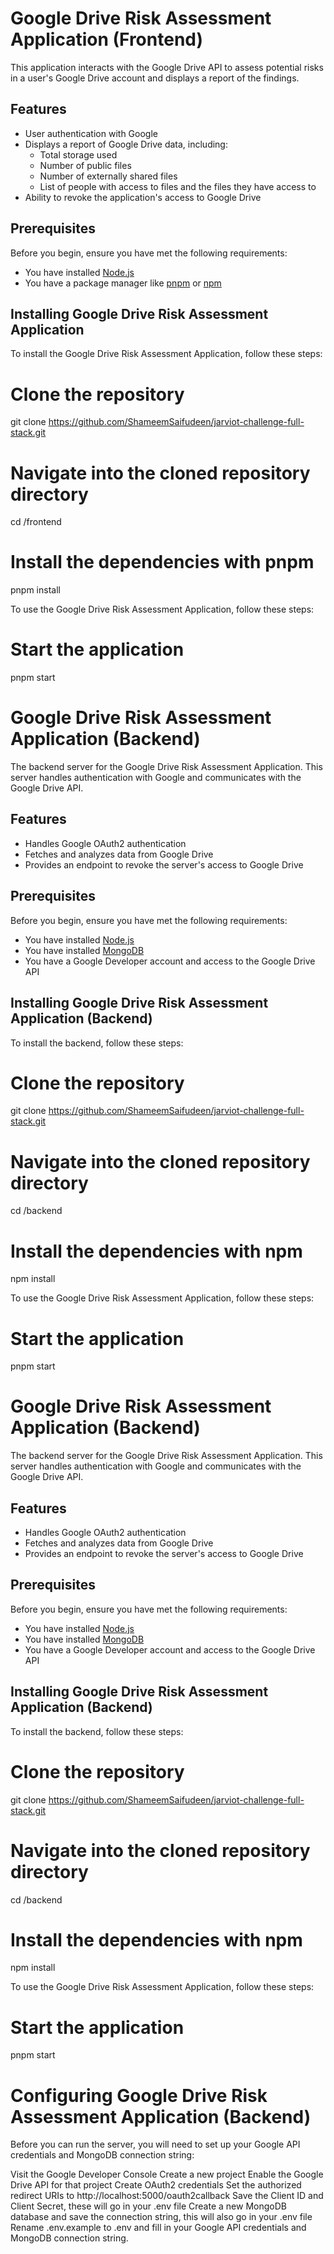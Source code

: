 # Google Drive Risk Assessment Application (Frontend)

This application interacts with the Google Drive API to assess potential risks in a user's Google Drive account and displays a report of the findings.

## Features

- User authentication with Google
- Displays a report of Google Drive data, including:
  - Total storage used
  - Number of public files
  - Number of externally shared files
  - List of people with access to files and the files they have access to
- Ability to revoke the application's access to Google Drive

## Prerequisites

Before you begin, ensure you have met the following requirements:

- You have installed [Node.js](https://nodejs.org/)
- You have a package manager like [pnpm](https://pnpm.io/) or [npm](https://www.npmjs.com/)

## Installing Google Drive Risk Assessment Application

To install the Google Drive Risk Assessment Application, follow these steps:


# Clone the repository
git clone https://github.com/ShameemSaifudeen/jarviot-challenge-full-stack.git

# Navigate into the cloned repository directory
cd <repository>/frontend

# Install the dependencies with pnpm
pnpm install

To use the Google Drive Risk Assessment Application, follow these steps:


# Start the application
pnpm start

# Google Drive Risk Assessment Application (Backend)

The backend server for the Google Drive Risk Assessment Application. This server handles authentication with Google and communicates with the Google Drive API.

## Features

- Handles Google OAuth2 authentication
- Fetches and analyzes data from Google Drive
- Provides an endpoint to revoke the server's access to Google Drive

## Prerequisites

Before you begin, ensure you have met the following requirements:

- You have installed [Node.js](https://nodejs.org/)
- You have installed [MongoDB](https://www.mongodb.com/)
- You have a Google Developer account and access to the Google Drive API

## Installing Google Drive Risk Assessment Application (Backend)

To install the backend, follow these steps:


# Clone the repository
git clone https://github.com/ShameemSaifudeen/jarviot-challenge-full-stack.git

# Navigate into the cloned repository directory
cd <repository>/backend

# Install the dependencies with npm
npm install

To use the Google Drive Risk Assessment Application, follow these steps:


# Start the application
pnpm start


# Google Drive Risk Assessment Application (Backend)

The backend server for the Google Drive Risk Assessment Application. This server handles authentication with Google and communicates with the Google Drive API.

## Features

- Handles Google OAuth2 authentication
- Fetches and analyzes data from Google Drive
- Provides an endpoint to revoke the server's access to Google Drive

## Prerequisites

Before you begin, ensure you have met the following requirements:

- You have installed [Node.js](https://nodejs.org/)
- You have installed [MongoDB](https://www.mongodb.com/)
- You have a Google Developer account and access to the Google Drive API

## Installing Google Drive Risk Assessment Application (Backend)

To install the backend, follow these steps:


# Clone the repository
git clone https://github.com/ShameemSaifudeen/jarviot-challenge-full-stack.git

# Navigate into the cloned repository directory
cd <repository>/backend

# Install the dependencies with npm
npm install

To use the Google Drive Risk Assessment Application, follow these steps:


# Start the application
pnpm start

# Configuring Google Drive Risk Assessment Application (Backend)
Before you can run the server, you will need to set up your Google API credentials and MongoDB connection string:

Visit the Google Developer Console
Create a new project
Enable the Google Drive API for that project
Create OAuth2 credentials
Set the authorized redirect URIs to http://localhost:5000/oauth2callback
Save the Client ID and Client Secret, these will go in your .env file
Create a new MongoDB database and save the connection string, this will also go in your .env file
Rename .env.example to .env and fill in your Google API credentials and MongoDB connection string.
